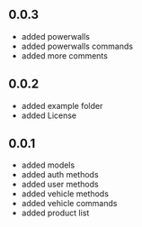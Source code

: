 ## 0.0.3

* added powerwalls
* added powerwalls commands
* added more comments

## 0.0.2

* added example folder
* added License

## 0.0.1

* added models
* added auth methods
* added user methods
* added vehicle methods
* added vehicle commands
* added product list
